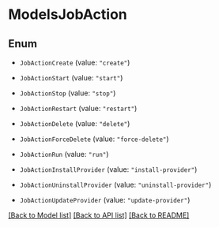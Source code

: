 # ModelsJobAction

## Enum


* `JobActionCreate` (value: `"create"`)

* `JobActionStart` (value: `"start"`)

* `JobActionStop` (value: `"stop"`)

* `JobActionRestart` (value: `"restart"`)

* `JobActionDelete` (value: `"delete"`)

* `JobActionForceDelete` (value: `"force-delete"`)

* `JobActionRun` (value: `"run"`)

* `JobActionInstallProvider` (value: `"install-provider"`)

* `JobActionUninstallProvider` (value: `"uninstall-provider"`)

* `JobActionUpdateProvider` (value: `"update-provider"`)


[[Back to Model list]](../README.md#documentation-for-models) [[Back to API list]](../README.md#documentation-for-api-endpoints) [[Back to README]](../README.md)



